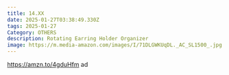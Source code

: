 ```yaml
---
title: 14.XX
date: 2025-01-27T03:38:49.330Z
tags: 2025-01-27
Category: OTHERS
description: Rotating Earring Holder Organizer
image: https://m.media-amazon.com/images/I/71DLGWKUqDL._AC_SL1500_.jpg
---
```

https://amzn.to/4gduHfm    ad